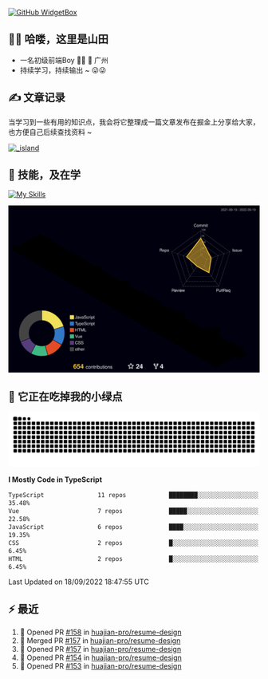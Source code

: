 [![GitHub WidgetBox](https://github-widgetbox.vercel.app/api/profile?username=qc2168&data=followers,repositories,stars,commits)](https://github.com/qc2168/github-widgetbox)

## 🙋‍♂️ 哈喽，这里是山田

- 一名初级前端Boy 👨‍💻 📍 广州
- 持续学习，持续输出 ~ 😜😜

## ✍️ 文章记录
当学习到一些有用的知识点，我会将它整理成一篇文章发布在掘金上分享给大家，也方便自己后续查找资料 ~

[![_island](https://lf3-cdn-tos.bytescm.com/obj/static/xitu_juejin_web/e08da34488b114bd4c665ba2fa520a31.svg)
](https://juejin.cn/user/2858385965322935/posts)

## 🚀 技能，及在学

[![My Skills](https://skillicons.dev/icons?i=vite,tailwind,vue,react,electron,webpack,nodejs,php,wasm,python)](https://github.com/qc2168)


![rainbow gif](https://raw.githubusercontent.com/QC2168/QC2168/main/profile-3d-contrib/profile-night-rainbow.svg)




## 🐍 它正在吃掉我的小绿点

![snake gif](https://raw.githubusercontent.com/QC2168/QC2168/77e198e28fb66a14643e4e58f5b713c0cc565cfd/github-contribution-grid-snake-dark.svg)

<!--START_SECTION:waka-->
**I Mostly Code in TypeScript** 

```text
TypeScript               11 repos            ████████░░░░░░░░░░░░░░░░░   35.48% 
Vue                      7 repos             █████░░░░░░░░░░░░░░░░░░░░   22.58% 
JavaScript               6 repos             ████░░░░░░░░░░░░░░░░░░░░░   19.35% 
CSS                      2 repos             █░░░░░░░░░░░░░░░░░░░░░░░░   6.45% 
HTML                     2 repos             █░░░░░░░░░░░░░░░░░░░░░░░░   6.45%

```



 Last Updated on 18/09/2022 18:47:55 UTC
<!--END_SECTION:waka-->


## ⚡ 最近
<!--START_SECTION:activity-->
1. 💪 Opened PR [#158](https://github.com/huajian-pro/resume-design/pull/158) in [huajian-pro/resume-design](https://github.com/huajian-pro/resume-design)
2. 🎉 Merged PR [#157](https://github.com/huajian-pro/resume-design/pull/157) in [huajian-pro/resume-design](https://github.com/huajian-pro/resume-design)
3. 💪 Opened PR [#157](https://github.com/huajian-pro/resume-design/pull/157) in [huajian-pro/resume-design](https://github.com/huajian-pro/resume-design)
4. 💪 Opened PR [#154](https://github.com/huajian-pro/resume-design/pull/154) in [huajian-pro/resume-design](https://github.com/huajian-pro/resume-design)
5. 💪 Opened PR [#153](https://github.com/huajian-pro/resume-design/pull/153) in [huajian-pro/resume-design](https://github.com/huajian-pro/resume-design)
<!--END_SECTION:activity-->